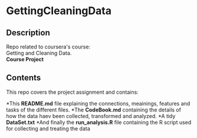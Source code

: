 GettingCleaningData
===================

Description
-----------

Repo related to coursera's course:  
Getting and Cleaning Data.  
**Course Project**


Contents
--------
This repo covers the project assignment and contains:

*This **README.md** file explaining the connections, meainings, features and tasks of the different files.
*The **CodeBook.md** containing the details of how the data haev been collected, transformed and analyzed.
*A tidy **DataSet.txt**
*And finally the **run_analysis.R** file containing the R script used for collecting and treating the data

